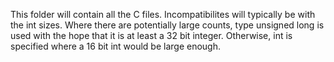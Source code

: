 This folder will contain all the C files.
Incompatibilites will typically be with the int sizes. Where there are potentially large counts, type unsigned long is used with the hope that it is at least a 32 bit integer. Otherwise, int is specified where a 16 bit int would be large enough.

